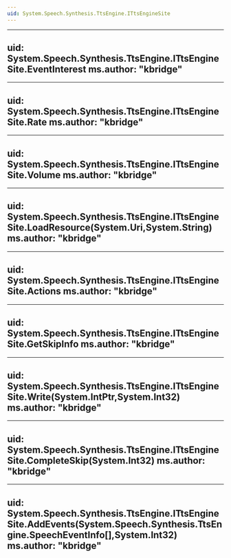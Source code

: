 ```yaml
---
uid: System.Speech.Synthesis.TtsEngine.ITtsEngineSite
---
```


---
uid: System.Speech.Synthesis.TtsEngine.ITtsEngineSite.EventInterest
ms.author: "kbridge"
---

---
uid: System.Speech.Synthesis.TtsEngine.ITtsEngineSite.Rate
ms.author: "kbridge"
---

---
uid: System.Speech.Synthesis.TtsEngine.ITtsEngineSite.Volume
ms.author: "kbridge"
---

---
uid: System.Speech.Synthesis.TtsEngine.ITtsEngineSite.LoadResource(System.Uri,System.String)
ms.author: "kbridge"
---

---
uid: System.Speech.Synthesis.TtsEngine.ITtsEngineSite.Actions
ms.author: "kbridge"
---

---
uid: System.Speech.Synthesis.TtsEngine.ITtsEngineSite.GetSkipInfo
ms.author: "kbridge"
---

---
uid: System.Speech.Synthesis.TtsEngine.ITtsEngineSite.Write(System.IntPtr,System.Int32)
ms.author: "kbridge"
---

---
uid: System.Speech.Synthesis.TtsEngine.ITtsEngineSite.CompleteSkip(System.Int32)
ms.author: "kbridge"
---

---
uid: System.Speech.Synthesis.TtsEngine.ITtsEngineSite.AddEvents(System.Speech.Synthesis.TtsEngine.SpeechEventInfo[],System.Int32)
ms.author: "kbridge"
---
